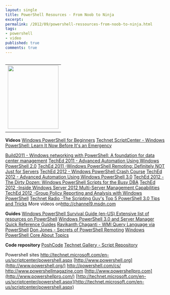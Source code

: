 ```yaml
---
layout: single
title: PowerShell Resources - From Noob to Ninja
excerpt: 
permalink: /2012/09/powershell-ressources-from-noob-to-ninja.html
tags: 
- powershell
- video
published: true
comments: true
---
```

<table align="center" cellpadding="0" cellspacing="0" class="tr-caption-container" style="float: left; margin-right: 1em; text-align: left;"><tbody><tr><td style="text-align: center;"><a href="{{ site.url }}/images/2012/20120922_PowerShell_Resources_-_From_Noob_to_Ninja/ninja__981364980__-576x720.jpg?t=1197633560" imageanchor="1" style="margin-left: auto; margin-right: auto;"><img border="0" height="200" src="{{ site.url }}/images/2012/20120922_PowerShell_Resources_-_From_Noob_to_Ninja/ninja__981364980__-576x720.jpg?t=1197633560" width="160" /></a></td></tr><tr><td class="tr-caption" style="text-align: center;"></td></tr></tbody></table><b>Videos</b>
<a href="http://channel9.msdn.com/Events/TechEd/NorthAmerica/2011/WSV315" target="_blank">Windows PowerShell for Beginners</a>
<a href="http://technet.microsoft.com/en-us/scriptcenter/powershell.aspx" target="_blank">Technet ScriptCenter - Windows PowerShell: Learn It Now Before It's an Emergency</a>

<a href="http://channel9.msdn.com/Events/BUILD/BUILD2011/SAC-565T" target="_blank">Build2011 - Windows networking with PowerShell: A foundation for data center management</a>
<a href="http://channel9.msdn.com/Events/TechEd/NorthAmerica/2011/WSV406" target="_blank">TechEd 2011 - Advanced Automation Using Windows PowerShell 2.0</a>
<a href="https://www.youtube.com/watch?v=NI_8sJOu_fo" target="_blank">TechEd 2011 -Windows PowerShell Remoting: Definitely NOT Just for Servers</a>
<a href="http://channel9.msdn.com/Events/TechEd/NorthAmerica/2012/WSV321" target="_blank">TechEd 2012 - Windows PowerShell Crash Course</a>
<a href="http://channel9.msdn.com/Events/TechEd/NorthAmerica/2012/WSV414" target="_blank">TechEd 2012 - Advanced Automation Using Windows PowerShell 3.0</a>
<a href="http://channel9.msdn.com/Events/TechEd/NorthAmerica/2012/DBI331" target="_blank">TechEd 2012 -The Dirty Dozen: Windows PowerShell Scripts for the Busy DBA</a>
<a href="http://www.youtube.com/watch?v=hDFEAN45tLA&amp;feature=plcp" target="_blank">TechEd 2012 -Inside Windows Server 2012 Multi-Server Management Capabilities</a>
<a href="http://www.youtube.com/watch?v=PmoFN2P0Y24&amp;feature=plcp" target="_blank">TechEd 2012 -Group Policy Reporting and Analysis with Windows PowerShell</a>
<a href="http://channel9.msdn.com/Shows/TechNet+Radio/TechNet-Radio-IT-Time-The-Scripting-Guys-Top-5-PowerShell-30-Tips-and-Tricks" target="_blank">Technet Radio -The Scripting Guy's Top 5 PowerShell 3.0 Tips and Tricks</a>
More videos on<a href="http://channel9.msdn.com/search?term=powershell" target="_blank">http://channel9.msdn.com</a>

<b>Guides</b>
<a href="http://social.technet.microsoft.com/wiki/contents/articles/183.windows-powershell-survival-guide-en-us.aspx" target="_blank">Windows PowerShell Survival Guide (en-US) Extensive list of resources on PowerShell</a>
<a href="http://www.microsoft.com/en-us/download/details.aspx?id=30002" target="_blank">Windows PowerShell 3.0 and Server Manager Quick Reference Guides</a>
<a href="http://www.ravichaganti.com/blog/?p=1979" target="_blank">Ravikanth Chaganti - WMI Query Language via PowerShell</a>
<a href="http://powershellbooks.com/" target="_blank">Don Jones - Secrets of PowerShell Remoting</a>
<a href="http://technet.microsoft.com/en-us/library/hh847856.aspx" target="_blank">Windows PowerShell Core About Topics</a>



<b>Code repository</b>
<a href="http://poshcode.com/" target="_blank">PoshCode</a>
<a href="http://gallery.technet.microsoft.com/site/search?f%5B0%5D.Type=ProgrammingLanguage&amp;f%5B0%5D.Value=PowerShell" target="_blank">Technet Gallery - Script Repository</a>

Powershell sites
<a href="http://technet.microsoft.com/en-us/scriptcenter/powershell.aspx" target="_blank">http://technet.microsoft.com/en-us/scriptcenter/powershell.aspx</a>
[http://www.powershell.org](http://www.powershell.org/)
<a href="http://powershell.com/cs/" target="_blank">http://powershell.com/cs/</a>
<a href="http://www.powershellmagazine.com/" target="_blank">http://www.powershellmagazine.com</a>
[http://www.powershellpro.com](http://www.powershellpro.com/)
[http://technet.microsoft.com/en-us/scriptcenter/powershell.aspx](http://technet.microsoft.com/en-us/scriptcenter/powershell.aspx)


